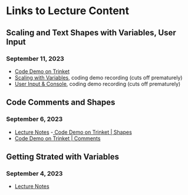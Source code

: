 # Links to Lecture Content

## Scaling and Text Shapes with Variables, User Input
### September 11, 2023
- [Code Demo on Trinket](https://trinket.io/glowscript/d318beb69e)
- [Scaling with Variables](https://drive.google.com/file/d/12aph-l_PkFhmHhlIQKySqdkZGlc4teur/view?usp=sharing), coding demo recording (cuts off prematurely)
- [User Input & Console](https://drive.google.com/file/d/1YHQEhsCR_3tzmNn0uMzYB7FdipkbBThn/view?usp=drive_link), coding demo recording (cuts off prematurely)

## Code Comments and Shapes
### September 6, 2023
- [Lecture Notes](https://github.com/allegheny-college-cmpsc-100-fall-2023/course-materials/blob/main/lecture-content/comments-and-shapes-9-6.md)
-[ Code Demo on Trinket | Shapes ](https://trinket.io/library/trinkets/b21ce9cf3f)
- [Code Demo on Trinket | Comments ](https://trinket.io/library/trinkets/57855f87ee)

## Getting Strated with Variables
### September 4, 2023
- [Lecture Notes](https://github.com/allegheny-college-cmpsc-100-fall-2023/course-materials/blob/main/lecture-content/variables-getting-started-9-4-23.md)




